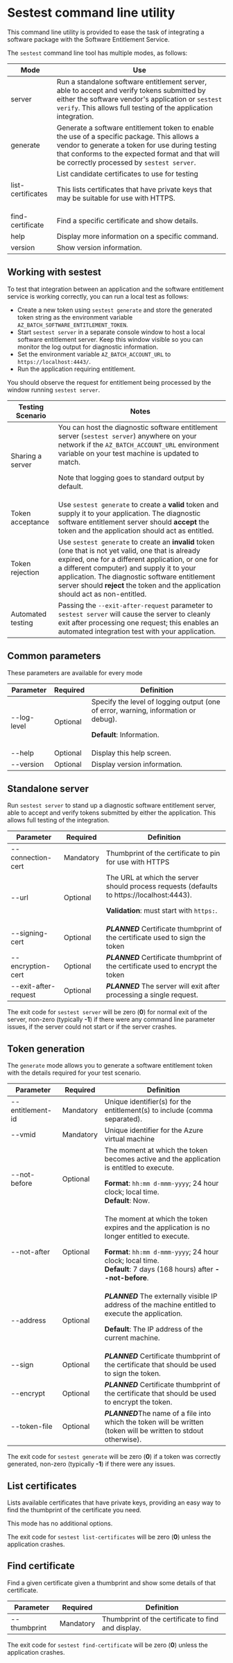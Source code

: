 # Sestest command line utility

This command line utility is provided to ease the task of integrating a software package with the Software Entitlement Service.

The `sestest` command line tool has multiple modes, as follows:

| Mode              | Use                                                                                                                                                                                                                                           |
| ----------------- | --------------------------------------------------------------------------------------------------------------------------------------------------------------------------------------------------------------------------------------------- |
| server            | Run a standalone software entitlement server, able to accept and verify tokens submitted by either the software vendor's application or `sestest verify`. This allows full testing of the application integration.                            |
| generate          | Generate a software entitlement token to enable the use of a specific package. This allows a vendor to generate a token for use during testing that conforms to the expected format and that will be correctly processed by `sestest server`. |
| list-certificates | List candidate certificates to use for testing <p/> This lists certificates that have private keys that may be suitable for use with HTTPS.                                                                                                   |
| find-certificate  | Find a specific certificate and show details.                                                                                                                                                                                                 |
| help              | Display more information on a specific command.                                                                                                                                                                                               |
| version           | Show version information.                                                                                                                                                                                                                     |

## Working with sestest 

To test that integration between an application and the software entitlement service is working correctly, you can run a local test as follows:

* Create a new token using `sestest generate` and store the generated token string as the environment variable `AZ_BATCH_SOFTWARE_ENTITLEMENT_TOKEN`.
* Start `sestest server` in a separate console window to host a local software entitlement server. Keep this window visible so you can monitor the log output for diagnostic information.
* Set the environment variable `AZ_BATCH_ACCOUNT_URL` to `https://localhost:4443/`.
* Run the application requiring entitlement.

You should observe the request for entitlement being processed by the window running `sestest server`.

| Testing Scenario  | Notes                                                                                                                                                                                                                                                                                                    |
| ----------------- | -------------------------------------------------------------------------------------------------------------------------------------------------------------------------------------------------------------------------------------------------------------------------------------------------------- |
| Sharing a server  | You can host the diagnostic software entitlement server (`sestest server`) anywhere on your network if the `AZ_BATCH_ACCOUNT_URL` environment variable on your test machine is updated to match. <p/> Note that logging goes to standard output by default.                                              |
| Token acceptance  | Use `sestest generate` to create a **valid** token and supply it to your application. The diagnostic software entitlement server should **accept** the token and the application should act as entitled.                                                                                                     |
| Token rejection   | Use `sestest generate` to create an **invalid** token (one that is not yet valid, one that is already expired, one for a different application, or one for a different computer) and supply it to your application. The diagnostic software entitlement server should **reject** the token and the application should act as non-entitled. |
| Automated testing | Passing the `--exit-after-request` parameter to `sestest server` will cause the server to cleanly exit after processing one request; this enables an automated integration test with your application.                                                                                                   |


## Common parameters

These parameters are available for every mode

| Parameter                        | Required  | Definition                                                                                                           |
| -------------------------------- | --------- | -------------------------------------------------------------------------------------------------------------------- |
| --log-level                      | Optional  | Specify the level of logging output (one of error, warning, information or debug). <p/> **Default**: Information.    |
| --help                           | Optional  | Display this help screen.                                                                                            |
| --version                        | Optional  | Display version information.                                                                                         |

## Standalone server

Run `sestest server` to stand up a diagnostic software entitlement server, able to accept and verify tokens submitted by either the application. This allows full testing of the integration.

| Parameter            | Required  | Definition                                                                                                                               |
| -------------------- | --------- | ---------------------------------------------------------------------------------------------------------------------------------------- |
| --connection-cert    | Mandatory | Thumbprint of the certificate to pin for use with HTTPS                                                                                  |
| --url                | Optional  | The URL at which the server should process requests (defaults to https://localhost:4443). <p/> **Validation**: must start with `https:`. |
| --signing-cert       | Optional  | ***PLANNED*** Certificate thumbprint of the certificate used to sign the token                                                           |
| --encryption-cert    | Optional  | ***PLANNED*** Certificate thumbprint of the certificate used to encrypt the token                                                        |
| --exit-after-request | Optional  | ***PLANNED*** The server will exit after processing a single request.                                                                    |

The exit code for `sestest server` will be zero (**0**) for normal exit of the server, non-zero (typically **-1**) if there were any command line parameter issues, if the server could not start or if the server crashes.

## Token generation 

The `generate` mode allows you to generate a software entitlement token with the details required for your test scenario.

| Parameter        | Required  | Definition                                                                                                                                                                                                                |
| ---------------- | --------- | ------------------------------------------------------------------------------------------------------------------------------------------------------------------------------------------------------------------------- |
| --entitlement-id | Mandatory | Unique identifier(s) for the entitlement(s) to include (comma separated).                                                                                                                                                 |
| --vmid           | Mandatory | Unique identifier for the Azure virtual machine                                                                                                                                                                           |
| --not-before     | Optional  | The moment at which the token becomes active and the application is entitled to execute. <p/> **Format**: `hh:mm d-mmm-yyyy`; 24 hour clock; local time. <br/> **Default**: Now.                                          |
| --not-after      | Optional  | The moment at which the token expires and the application is no longer entitled to execute. <p/> **Format**: `hh:mm d-mmm-yyyy`; 24 hour clock; local time. <br/> **Default**: 7 days (168 hours) after **--not-before**. |
| --address        | Optional  | ***PLANNED*** The externally visible IP address of the machine entitled to execute the application. <p/> **Default**: The IP address of the current machine.                                                              |
| --sign           | Optional  | ***PLANNED*** Certificate thumbprint of the certificate that should be used to sign the token.                                                                                                                            |
| --encrypt        | Optional  | ***PLANNED*** Certificate thumbprint of the certificate that should be used to encrypt the token.                                                                                                                         |
| --token-file     | Optional  | ***PLANNED***The name of a file into which the token will be written (token will be written to stdout otherwise).                                                                                                         |

The exit code for `sestest generate` will be zero (**0**) if a token was correctly generated, non-zero (typically **-1**) if there were any issues.

## List certificates

Lists available certificates that have private keys, providing an easy way to find the thumbprint of the certificate you need.

This mode has no additional options.

The exit code for `sestest list-certificates` will be zero (**0**) unless the application crashes.

## Find certificate

Find a given certificate given a thumbprint and show some details of that certificate.

| Parameter    | Required  | Definition                                         |
| ------------ | --------- | -------------------------------------------------- |
| --thumbprint | Mandatory | Thumbprint of the certificate to find and display. |

The exit code for `sestest find-certificate` will be zero (**0**) unless the application crashes.

